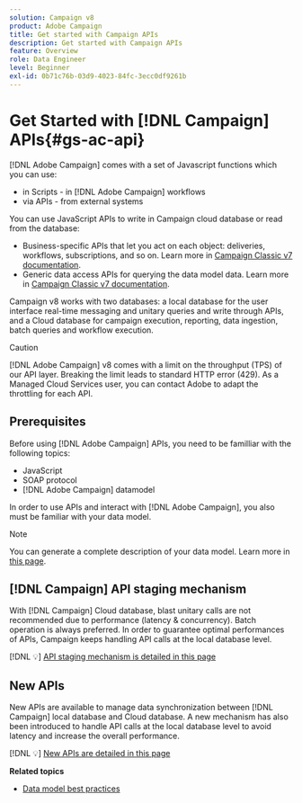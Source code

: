 ```yaml
---
solution: Campaign v8
product: Adobe Campaign
title: Get started with Campaign APIs
description: Get started with Campaign APIs
feature: Overview
role: Data Engineer
level: Beginner
exl-id: 0b71c76b-03d9-4023-84fc-3ecc0df9261b
---
```

# Get Started with [!DNL Campaign] APIs{#gs-ac-api}

[!DNL Adobe Campaign] comes with a set of Javascript functions which you can use:

* in Scripts - in [!DNL Adobe Campaign] workflows
* via APIs - from external systems

You can use JavaScript APIs to write in Campaign cloud database or read from the database:

* Business-specific APIs that let you act on each object: deliveries, workflows, subscriptions, and so on. Learn more in [Campaign Classic v7 documentation](https://experienceleague.adobe.com/docs/campaign-classic/using/configuring-campaign-classic/api/business-oriented-apis.html).
* Generic data access APIs for querying the data model data. Learn more in [Campaign Classic v7 documentation](https://experienceleague.adobe.com/docs/campaign-classic/using/configuring-campaign-classic/api/data-oriented-apis.html).

Campaign v8 works with two databases: a local database for the user interface real-time messaging and unitary queries and write through APIs, and a Cloud database for campaign execution, reporting, data ingestion, batch queries and workflow execution.

>[!CAUTION]
>
>[!DNL Adobe Campaign] v8 comes with a limit on the throughput (TPS) of our API layer. Breaking the limit leads to standard HTTP error (429). As a Managed Cloud Services user, you can contact Adobe to adapt the throttling for each API.
> 

## Prerequisites

Before using [!DNL Adobe Campaign] APIs, you need to be familliar with the following topics:

* JavaScript
* SOAP protocol
* [!DNL Adobe Campaign] datamodel

In order to use APIs and interact with [!DNL Adobe Campaign], you also must be familiar with your data model.  

>[!NOTE]
>You can generate a complete description of your data model. Learn more in [this page](datamodel.md).

## [!DNL Campaign] API staging mechanism

With [!DNL Campaign] Cloud database, blast unitary calls are not recommended due to performance (latency & concurrency). Batch operation is always preferred. In order to guarantee optimal performances of APIs, Campaign keeps handling API calls at the local database level.

[!DNL :bulb:] [API staging mechanism is detailed in this page](staging.md)

## New APIs

New APIs are available to manage data synchronization between [!DNL Campaign] local database and Cloud database. A new mechanism has also been introduced to handle API calls at the local database level to avoid latency and increase the overall performance.

[!DNL :bulb:] [New APIs are detailed in this page](new-apis.md)

**Related topics**

* [Data model best practices](datamodel-best-practices.md)
